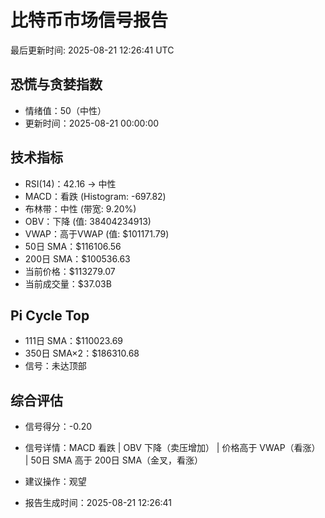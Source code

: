 # 比特币市场信号报告

最后更新时间: 2025-08-21 12:26:41 UTC

## 恐慌与贪婪指数
- 情绪值：50（中性）
- 更新时间：2025-08-21 00:00:00

## 技术指标
- RSI(14)：42.16 → 中性
- MACD：看跌 (Histogram: -697.82)
- 布林带：中性 (带宽: 9.20%)
- OBV：下降 (值: 38404234913)
- VWAP：高于VWAP (值: $101171.79)
- 50日 SMA：$116106.56
- 200日 SMA：$100536.63
- 当前价格：$113279.07
- 当前成交量：$37.03B

## Pi Cycle Top
- 111日 SMA：$110023.69
- 350日 SMA×2：$186310.68
- 信号：未达顶部

## 综合评估
- 信号得分：-0.20
- 信号详情：MACD 看跌 | OBV 下降（卖压增加） | 价格高于 VWAP（看涨） | 50日 SMA 高于 200日 SMA（金叉，看涨）
- 建议操作：观望

- 报告生成时间：2025-08-21 12:26:41
